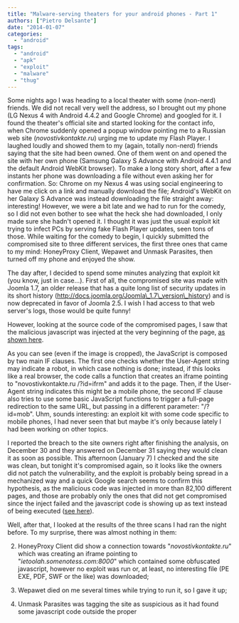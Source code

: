 ```yaml
---
title: "Malware-serving theaters for your android phones - Part 1"
authors: ["Pietro Delsante"]
date: "2014-01-07"
categories: 
  - "android"
tags: 
  - "android"
  - "apk"
  - "exploit"
  - "malware"
  - "thug"
---
```


Some nights ago I was heading to a local theater with some (non-nerd) friends. We did not recall very well the address, so I brought out my phone (LG Nexus 4 with Android 4.4.2 and Google Chrome) and googled for it. I found the theater's official site and started looking for the contact info, when Chrome suddenly opened a popup window pointing me to a Russian web site (_novostivkontakte.ru_) urging me to update my Flash Player. I laughed loudly and showed them to my (again, totally non-nerd) friends saying that the site had been owned. One of them went on and opened the site with her own phone (Samsung Galaxy S Advance with Android 4.4.1 and the default Android WebKit browser). To make a long story short, after a few instants her phone was downloading a file without even asking her for confirmation. So: Chrome on my Nexus 4 was using social engineering to have me click on a link and manually download the file; Android's WebKit on her Galaxy S Advance was instead downloading the file straight away: interesting! However, we were a bit late and we had to run for the comedy, so I did not even bother to see what the heck she had downloaded, I only made sure she hadn't opened it. I thought it was just the usual exploit kit trying to infect PCs by serving fake Flash Player updates, seen tons of those. While waiting for the comedy to begin, I quickly submitted the compromised site to three different services, the first three ones that came to my mind: HoneyProxy Client, Wepawet and Unmask Parasites, then turned off my phone and enjoyed the show.  
  
The day after, I decided to spend some minutes analyzing that exploit kit (you know, just in case...). First of all, the compromised site was made with Joomla 1.7, an older release that has a quite long list of security updates in its short history (http://docs.joomla.org/Joomla\_1.7\_version\_history) and is now deprecated in favor of Joomla 2.5. I wish I had access to that web server's logs, those would be quite funny!  
  
However, looking at the source code of the compromised pages, I saw that the malicious javascript was injected at the very beginning of the page, [as shown here](https://www3.honeynet.org/wp-content/uploads/attachments/malicious_javascript.png).  
  
As you can see (even if the image is cropped), the JavaScript is composed by two main IF clauses. The first one checks whether the User-Agent string may indicate a robot, in which case nothing is done; instead, if this looks like a real browser, the code calls a function that creates an iframe pointing to "novostivkontakte.ru /?id=ifrm" and adds it to the page. Then, if the User-Agent string indicates this might be a mobile phone, the second IF clause also tries to use some basic JavaScript functions to trigger a full-page redirection to the same URL, but passing in a different parameter: "/?id=mob". Uhm, sounds interesting: an exploit kit with some code specific to mobile phones, I had never seen that but maybe it's only because lately I had been working on other topics.  
  
I reported the breach to the site owners right after finishing the analysis, on December 30 and they answered on December 31 saying they would clean it as soon as possible. This afternoon (January 7) I checked and the site was clean, but tonight it's compromised again, so it looks like the owners did not patch the vulnerability, and the exploit is probably being spread in a mechanized way and a quick Google search seems to confirm this hypothesis, as the malicious code was injected in more than 82,100 different pages, and those are probably only the ones that did not get compromised since the inject failed and the javascript code is showing up as text instead of being executed ([see here](https://www3.honeynet.org/wp-content/uploads/attachments/novostivkontakte.ru_.png)).  
  
Well, after that, I looked at the results of the three scans I had ran the night before. To my surprise, there was almost nothing in them:  

  
2. HoneyProxy Client did show a connection towards "_novostivkontakte.ru_" which was creating an iframe pointing to "_ietoolah.somenotess.com:8000_" which contained some obfuscated javascript, however no exploit was run or, at least, no interesting file (PE EXE, PDF, SWF or the like) was downloaded;
  
4. Wepawet died on me several times while trying to run it, so I gave it up;
  
6. Unmask Parasites was tagging the site as suspicious as it had found some javascript code outside the proper <script> tags.
  

  
And that was all. So, I decided to run the site through Thug with the default personality (_winxpie60_) and - man! - that was deceiving! Nothing found. Absolutely nothing. Not even a single tiny call to a .ru domain or anything of the like. The only external site was www.facebook.com, which was a legitimate content of the theater's site.  
  
Fortunately, Thug's author Angelo "Buffer" Dell'Aera (our Boss, our Leader, our Shining Star) was wise enough to provide his wonderful tool with an awesome set of different personalities: if the exploit kit did not like Internet Explorer 6, maybe I may fool it with a Galaxy S II with Google Chrome 18 and Android 4.0.3, since it was checking for mobile phones. Guess what, that did the trick! This time, after a few seconds, Thug got redirected to "_novostivkontakte.ru_", which in turn pointed to "_raykola.net_", then to "_real-chudo.ru_" and "_klub0-raduga.ru_", from which three different APKs were downloaded.  
  
For those interested, this is a small excerpt of Thug's JSON logs:  
`"connections": [  
{  
"source": "hxxp:// www.[compromised_site].com /",  
"destination": "hxxp:// novostivkontakte.ru /?id=mob",  
"flags": {},  
"method": "href"  
},  
{  
"source": "hxxp:// www.[compromised_site].com /",  
"destination": "hxxp:// novostivkontakte.ru /?id=mob",  
"flags": {},  
"method": "window open"  
},  
{  
"source": "hxxp:// novostivkontakte.ru /?id=mob",  
"destination": "hxxp:// raykola.net /lpadultbill/d.php?id=u7be70c982f0a1226ae890bc4d7e3dfe9/",  
"flags": {},  
"method": "meta"  
},  
{  
"source": "hxxp:// raykola.net /lpadultbill/d.php?id=u7be70c982f0a1226ae890bc4d7e3dfe9/",  
"destination": "hxxp:// real-chudo.ru /lpadultbill/d.php?id=u7be70c982f0a1226ae890bc4d7e3dfe9%2F",  
"flags": {},  
"method": "http-redirect"  
},  
{  
"source": "hxxp:// real-chudo.ru /tmpsrc/d586495364701f9ec770e3b9df2df318/video.apk",  
"destination": "hxxp:// raykola.net /lpadultbill/d.php?id=u7be70c982f0a1226ae890bc4d7e3dfe9/",  
"flags": {},  
"method": "window open"  
},  
{  
"source": "hxxp:// raykola.net /lpadultbill/d.php?id=u7be70c982f0a1226ae890bc4d7e3dfe9/",  
"destination": "hxxp:// klub0-raduga.ru /lpadultbill/d.php?id=u7be70c982f0a1226ae890bc4d7e3dfe9%2F",  
"flags": {},  
"method": "http-redirect"  
},  
{  
"source": "hxxp:// real-chudo.ru /tmpsrc/d586495364701f9ec770e3b9df2df318/video.apk",  
"destination": "hxxp:// raykola.net /lpadultbill/d.php?id=u7be70c982f0a1226ae890bc4d7e3dfe9",  
"flags": {},  
"method": "href"  
},  
{  
"source": "hxxp:// real-chudo.ru /tmpsrc/d586495364701f9ec770e3b9df2df318/video.apk",  
"destination": "hxxp:// raykola.net /lpadultbill/d.php?id=u7be70c982f0a1226ae890bc4d7e3dfe9",  
"flags": {},  
"method": "window open"  
},  
{  
"source": "hxxp:// raykola.net /lpadultbill/d.php?id=u7be70c982f0a1226ae890bc4d7e3dfe9",  
"destination": "hxxp:// klub0-raduga.ru /lpadultbill/d.php?id=u7be70c982f0a1226ae890bc4d7e3dfe9",  
"flags": {},  
"method": "http-redirect"  
}  
]`  
The same result could be achieved by selecting the iPad personality (_ipadsafari7_) or any other Android one (_galaxy2chrome18_, _galaxy2chrome25_, _galaxy2chrome29_), so it looks like the Exploit Kit is not really making any difference between the actual operating system run by your phone, it's always serving you an Android app.  
  
The three APK files are actually the same app, with three different small changes in their configuration to talk to three different Command&Control servers, but we'll talk about this in a later post. For now, we'll only say they're all three named "video.apk" and that their MD5 sums are [10859e82697955eb2561822e14460463](https://www.virustotal.com/it/file/a36ecd528ecd80dadf3b4c47952aede7df3144eb9d2f5ba1d3771d6be2261b62/analysis/), [91f302fd7c2d1b8fb54248ea128d19e0](https://www.virustotal.com/it/file/8e0a2f6b7101e8caa61a59af4fdfc5b5629b8eac3a9aafcc1d0c8e56b4ddad15/analysis/) and [f6ad9ced69913916038f5bb94433848d](https://www.virustotal.com/it/file/4c7c0bd7ed69614cb58908d6a28d2aa5eeaac2ad6d03cbcad1a9d01f28a14ab9/analysis/).  
  
To sum up things, in this post we've seen about a peculiar Exploit Kit that's being actively spread by some mechanized mean and has already compromised several thousands sites. The exploit kit is behaving in a quite peculiar way as it seems to have been designed with special attention to mobile users (that are currently the only ones that get infected by it), and it's distributing some malicious APKs that are (more or less) well recognized by AV vendors on VirusTotal (23/47). Last but not least, Angelo "Buffer" Dell'Aera confirmed that it's the first time he's seen APKs being distributed that way by an exploit kit, and - to his pride - Thug is able to get them all!  
  
Stay tuned for some further analysis of those APKs by my friend and fellow Sysenter Chapter contributor Andrea De Pasquale!  
  
\---- 
  
January 12, 2014 Update: Even if my original entry point (the theatre's web site) has now been cleaned, the exploit kit is still online and, since January 8, it's using a different domain to serve the APK files. The whole chain is now:  
  
\[infected site\] --> novostivkontakte.ru --> raykola.net --> luchikmail.ru  
  
They also changed the EK's code to better filter the User-Agent strings: now you only get redirected to the APKs if you give a true Android User-Agent; if you give an iPad User-Agent you get redirected to the domain "vk.com" where essentially nothing happens (at least for now).  
  
To know more about the served APKs, here's two interesting posts you may want to read:  

  
- [Malware-serving theaters for your android phones - Part 2](/node/1104) by [Andrea De Pasquale](/user/389)
  
- [Is Android malware served in theatres more sophisticated?](/node/1081) by [Felix Leder](/user/170)
